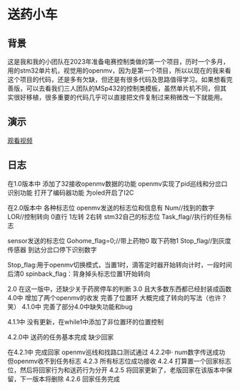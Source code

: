 # 送药小车
## 背景
这是我和我的小团队在2023年准备电赛控制类做的第一个项目，历时一个多月，用的stm32单片机，视觉用的openmv，因为是第一个项目，所以以现在的我来看这个项目的代码，还是多有欠缺，但还是有很多代码及思路值得学习。如果想看完善版，可以去看我们三人团队的MSp432的控制类模板，虽然单片机不同，但其实很好移植，很多重要的代码几乎可以直接把文件复制过来稍微改一下就能用。

## 演示
[观看视频](https://github.com/lianga6/medicine_car1/blob/main/car.mp4 "点我观看演示视频")







## 日志
在1.0版本中
添加了32接收openmv数据的功能
openmv实现了pid巡线和分岔口识别功能
打开了编码器功能
为oled开启了I2C


在2.0版本中
各种标志位
openmv发送的标志位和信息有
	Num//找到的数字
	LOR//控制转向 0直行 1左转 2右转 
stm32自己的标志位
	Task_flag//执行的任务标志

sensor发送的标志位
	Gohome_flag=0;//带上药物0 取下药物1
	Stop_flag//到灰度传感器 到达分岔口停下识别数字




Stop_flag:用于openmv切换模式，当置1时，滴答定时器开始转向计时，一段时间后清0
spinback_flag：背身掉头标志位置1开始转向   

2.0
在这一版中，还缺少关于药房停车的判断
3.0
且大多数东西都已经封装成函数
4.0中
增加了两个openmv的收发  完善了位置环  大概完成了转向的写法（也许？笑）
4.1.0中
完善了部分4.0中缺失功能和bug

4.1.1中
没有更新，在while1中添加了非位置环的位置控制

4.2.0中
送药的任务基本完成  缺少回家

在4.2.1中
完成回家   openmv巡线和找路口测试通过
4.2.2中·
num数字传送成功  但openmv收不到任务标志
4.2.3
所有标志位成功接收
4.2.4
打算置一个回家标志位，然后将回家行为和送药行为分开
4.2.5
将回家更新了，老版回家在该版本中保留，下一版本将删除
4.2.6
回家任务完成
